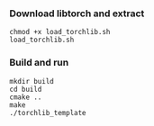 ### Download libtorch and extract 
```
chmod +x load_torchlib.sh
load_torchlib.sh
```
### Build and run
```
mkdir build
cd build
cmake ..
make
./torchlib_template
```